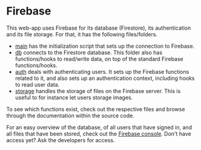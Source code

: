 # Firebase

This web-app uses Firebase for its database (Firestore), its authentication and its file storage. For that, it has the following files/folders.

- [main](./main.js) has the initialization script that sets up the connection to Firebase.
- [db](./db/) connects to the Firestore database. This folder also has functions/hooks to read/write data, on top of the standard Firebase functions/hooks.
- [auth](./auth/) deals with authenticating users. It sets up the Firebase functions related to it, and also sets up an authentication context, including hooks to read user data.
- [storage](./storage.js) handles the storage of files on the Firebase server. This is useful to for instance let users storage images.

To see which functions exist, check out the respective files and browse through the documentation within the source code.

For an easy overview of the database, of all users that have signed in, and all files that have been stored, check out the [Firebase console](https://console.firebase.google.com/project/simulator-54576/firestore). Don't have access yet? Ask the developers for access.
